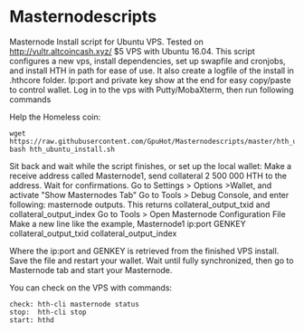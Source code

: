 # Masternodescripts
Masternode Install script for Ubuntu VPS. Tested on http://vultr.altcoincash.xyz/ $5 VPS with Ubuntu 16.04.
This script configures a new vps, install dependencies, set up swapfile and cronjobs, and install HTH in path for ease of use.
It also create a logfile of the install in .hthcore folder. Ip:port and private key show at the end for easy copy/paste to control wallet.
Log in to the vps with Putty/MobaXterm, then run following commands

 Help the Homeless coin:

```
wget https://raw.githubusercontent.com/GpuHot/Masternodescripts/master/hth_ubuntu_install.sh
bash hth_ubuntu_install.sh
```
Sit back and wait while the script finishes, or set up the local wallet:
Make a receive address called Masternode1, send collateral 2 500 000 HTH to the address. Wait for confirmations.
Go to Settings > Options >Wallet, and activate "Show Masternodes Tab"
Go to Tools > Debug Console, and enter following: masternode outputs. This returns collateral_output_txid and collateral_output_index
Go to Tools > Open Masternode Configuration File
Make a new line like the example,
Masternode1 ip:port GENKEY collateral_output_txid collateral_output_index

Where the ip:port and GENKEY is retrieved from the finished VPS install.
Save the file and restart your wallet. Wait until fully synchronized, then go to Masternode tab and start your Masternode.

You can check on the VPS with commands:
```
check: hth-cli masternode status
stop:  hth-cli stop
start: hthd
```
